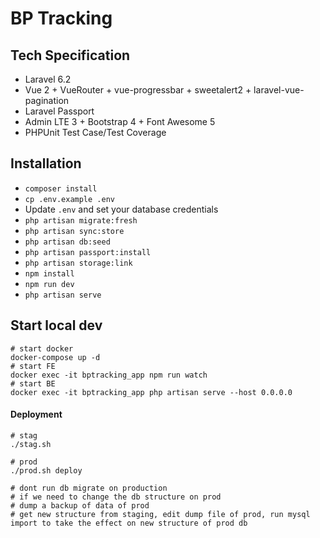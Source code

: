 
# BP Tracking

## Tech Specification

- Laravel 6.2
- Vue 2 + VueRouter + vue-progressbar + sweetalert2 + laravel-vue-pagination
- Laravel Passport
- Admin LTE 3 + Bootstrap 4 + Font Awesome 5
- PHPUnit Test Case/Test Coverage

## Installation

- `composer install`
- `cp .env.example .env`
- Update `.env` and set your database credentials
- `php artisan migrate:fresh`
- `php artisan sync:store`
- `php artisan db:seed`
- `php artisan passport:install`
- `php artisan storage:link`
- `npm install`
- `npm run dev`
- `php artisan serve`


## Start local dev
```
# start docker
docker-compose up -d
# start FE
docker exec -it bptracking_app npm run watch
# start BE
docker exec -it bptracking_app php artisan serve --host 0.0.0.0
```

#### Deployment
```
# stag
./stag.sh

# prod
./prod.sh deploy

# dont run db migrate on production
# if we need to change the db structure on prod
# dump a backup of data of prod
# get new structure from staging, edit dump file of prod, run mysql import to take the effect on new structure of prod db
```
